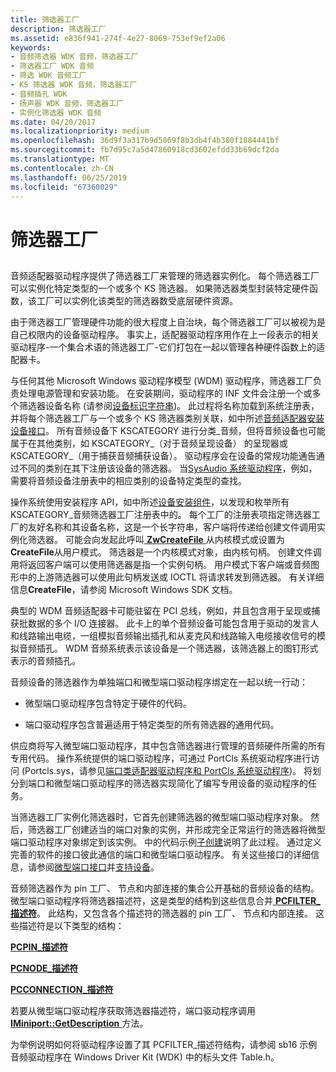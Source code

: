 ```yaml
---
title: 筛选器工厂
description: 筛选器工厂
ms.assetid: e836f941-274f-4e27-8069-753ef9ef2a06
keywords:
- 音频筛选器 WDK 音频，筛选器工厂
- 筛选器工厂 WDK 音频
- 筛选 WDK 音频工厂
- KS 筛选器 WDK 音频，筛选器工厂
- 音频插孔 WDK
- 扬声器 WDK 音频，筛选器工厂
- 实例化筛选器 WDK 音频
ms.date: 04/20/2017
ms.localizationpriority: medium
ms.openlocfilehash: 36d9f3a317b9d5869f8b3db4f4b380f1884441bf
ms.sourcegitcommit: fb7d95c7a5d47860918cd3602efdd33b69dcf2da
ms.translationtype: MT
ms.contentlocale: zh-CN
ms.lasthandoff: 06/25/2019
ms.locfileid: "67360029"
---
```

# <a name="filter-factories"></a>筛选器工厂


## <span id="filter_factories"></span><span id="FILTER_FACTORIES"></span>


音频适配器驱动程序提供了筛选器工厂来管理的筛选器实例化。 每个筛选器工厂可以实例化特定类型的一个或多个 KS 筛选器。 如果筛选器类型封装特定硬件函数，该工厂可以实例化该类型的筛选器数受底层硬件资源。

由于筛选器工厂管理硬件功能的很大程度上自治块，每个筛选器工厂可以被视为是自己权限内的设备驱动程序。 事实上，适配器驱动程序用作在上一段表示的相关驱动程序-一个集合术语的筛选器工厂-它们打包在一起以管理各种硬件函数上的适配器卡。

与任何其他 Microsoft Windows 驱动程序模型 (WDM) 驱动程序，筛选器工厂负责处理电源管理和安装功能。 在安装期间，驱动程序的 INF 文件会注册一个或多个筛选器设备名称 (请参阅[设备标识字符串](https://docs.microsoft.com/windows-hardware/drivers/install/device-identification-strings))。 此过程将名称加载到系统注册表，并将每个筛选器工厂与一个或多个 KS 筛选器类别关联，如中所述[音频适配器安装设备接口](installing-device-interfaces-for-an-audio-adapter.md)。 所有音频设备下 KSCATEGORY 进行分类\_音频，但将音频设备也可能属于在其他类别，如 KSCATEGORY\_（对于音频呈现设备） 的呈现器或 KSCATEGORY\_（用于捕获音频捕获设备）。 驱动程序会在设备的常规功能通告通过不同的类别在其下注册该设备的筛选器。 当[SysAudio 系统驱动程序](kernel-mode-wdm-audio-components.md#sysaudio_system_driver)，例如，需要将音频设备注册表中的相应类别的设备特定类型的查找。

操作系统使用安装程序 API，如中所述[设备安装组件](https://docs.microsoft.com/windows-hardware/drivers/install/system-provided-device-installation-components)，以发现和枚举所有 KSCATEGORY\_音频筛选器工厂注册表中的。 每个工厂的注册表项指定筛选器工厂的友好名称和其设备名称，这是一个长字符串，客户端将传递给创建文件调用实例化筛选器。 可能会向发起此呼叫[ **ZwCreateFile** ](https://docs.microsoft.com/windows-hardware/drivers/ddi/content/ntifs/nf-ntifs-ntcreatefile)从内核模式或设置为**CreateFile**从用户模式。 筛选器是一个内核模式对象，由内核句柄。 创建文件调用将返回客户端可以使用筛选器是指一个实例句柄。 用户模式下客户端或音频图形中的上游筛选器可以使用此句柄发送或 IOCTL 将请求转发到筛选器。 有关详细信息**CreateFile**，请参阅 Microsoft Windows SDK 文档。

典型的 WDM 音频适配器卡可能驻留在 PCI 总线，例如，并且包含用于呈现或捕获批数据的多个 I/O 连接器。 此卡上的单个音频设备可能包含用于驱动的发言人和线路输出电缆，一组模拟音频输出插孔和从麦克风和线路输入电缆接收信号的模拟音频插孔。 WDM 音频系统表示该设备是一个筛选器，该筛选器上的图钉形式表示的音频插孔。

音频设备的筛选器作为单独端口和微型端口驱动程序绑定在一起以统一行动：

-   微型端口驱动程序包含特定于硬件的代码。

-   端口驱动程序包含普遍适用于特定类型的所有筛选器的通用代码。

供应商将写入微型端口驱动程序，其中包含筛选器进行管理的音频硬件所需的所有专用代码。 操作系统提供的端口驱动程序，可通过 PortCls 系统驱动程序进行访问 (Portcls.sys，请参见[端口类适配器驱动程序和 PortCls 系统驱动程序](kernel-mode-wdm-audio-components.md#port_class_adapter_driver_and_portcls_system_driver))。 将划分到端口和微型端口驱动程序的筛选器实现简化了编写专用设备的驱动程序的任务。

当筛选器工厂实例化筛选器时，它首先创建筛选器的微型端口驱动程序对象。 然后，筛选器工厂创建适当的端口对象的实例，并形成完全正常运行的筛选器将微型端口驱动程序对象绑定到该实例。 中的代码示例[子创建](subdevice-creation.md)说明了此过程。 通过定义完善的软件的接口彼此通信的端口和微型端口驱动程序。 有关这些接口的详细信息，请参阅[微型端口接口](miniport-interfaces.md)并[支持设备](supporting-a-device.md)。

音频筛选器作为 pin 工厂、 节点和内部连接的集合公开基础的音频设备的结构。 微型端口驱动程序将筛选器描述符，这是类型的结构到这些信息合并[ **PCFILTER\_描述符**](https://docs.microsoft.com/windows-hardware/drivers/ddi/content/portcls/ns-portcls-pcfilter_descriptor)。 此结构，又包含各个描述符的筛选器的 pin 工厂、 节点和内部连接。 这些描述符是以下类型的结构：

[**PCPIN\_描述符**](https://docs.microsoft.com/windows-hardware/drivers/ddi/content/portcls/ns-portcls-pcpin_descriptor)

[**PCNODE\_描述符**](https://docs.microsoft.com/windows-hardware/drivers/ddi/content/portcls/ns-portcls-pcnode_descriptor)

[**PCCONNECTION\_描述符**](https://docs.microsoft.com/previous-versions/windows/hardware/drivers/ff537688(v=vs.85))

若要从微型端口驱动程序获取筛选器描述符，端口驱动程序调用[ **IMiniport::GetDescription** ](https://docs.microsoft.com/windows-hardware/drivers/ddi/content/portcls/nf-portcls-iminiport-getdescription)方法。

为举例说明如何将驱动程序设置了其 PCFILTER\_描述符结构，请参阅 sb16 示例音频驱动程序在 Windows Driver Kit (WDK) 中的标头文件 Table.h。

 

 




